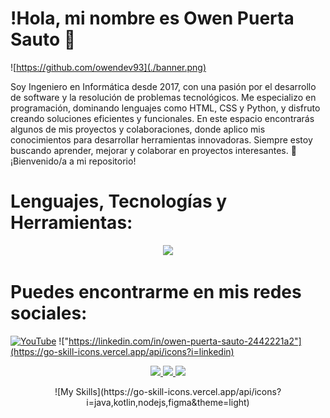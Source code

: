 # !Hola, mi nombre es Owen Puerta Sauto 👋

![https://github.com/owendev93](./banner.png)

Soy Ingeniero en Informática desde 2017, con una pasión por el desarrollo de software y la resolución de problemas tecnológicos. Me especializo en programación, dominando lenguajes como HTML, CSS y Python, y disfruto creando soluciones eficientes y funcionales. En este espacio encontrarás algunos de mis proyectos y colaboraciones, donde aplico mis conocimientos para desarrollar herramientas innovadoras. Siempre estoy buscando aprender, mejorar y colaborar en proyectos interesantes. 🚀 ¡Bienvenido/a a mi repositorio!


# Lenguajes, Tecnologías y Herramientas:

<p align="center">
  <!--<a href="https://go-skill-icons.vercel.app/">-->
    <img src="https://go-skill-icons.vercel.app/api/icons?i=python,git,githubpages,gitkraken,django,css" />
  </a>
</p>


# Puedes encontrarme en mis redes sociales:

[![YouTube](https://go-skill-icons.vercel.app/api/icons?i=linkedin)](https://linkedin.com/in/owen-puerta-sauto-2442221a2)
!["https://linkedin.com/in/owen-puerta-sauto-2442221a2"](https://go-skill-icons.vercel.app/api/icons?i=linkedin)
<!-- [![Facebook](https://img.icons8.com/color/48/FFFFFF/facebook-new.png)](https://youtube.com/@mouredev)-->
<!--[![Twitter](https://img.icons8.com/color/48/FFFFFF/twitter--v1.png)](https://youtube.com/@mouredev)-->
<!--[![Youtube](https://img.icons8.com/color/48/FFFFFF/youtube-play.png)](https://youtube.com/@mouredev)-->
<p align="center">
  <a href="https://linkedin.com/in/owen-puerta-sauto-2442221a2">
    <img src="https://go-skill-icons.vercel.app/api/icons?i=linkedin" />
  </a>
  <a href="https://linkedin.com/in/owen-puerta-sauto-2442221a2">
    <img src="https://go-skill-icons.vercel.app/api/icons?i=linkedin" />
  </a>
  <a href="https://linkedin.com/in/owen-puerta-sauto-2442221a2">
    <img src="https://go-skill-icons.vercel.app/api/icons?i=linkedin" />
  </a>
</p>



<p align="center">
![My Skills](https://go-skill-icons.vercel.app/api/icons?i=java,kotlin,nodejs,figma&theme=light)
</p>
